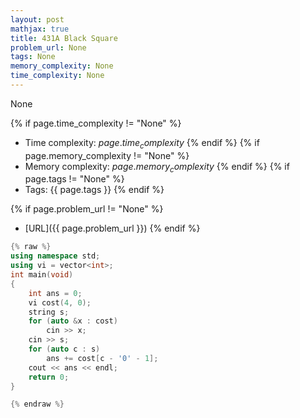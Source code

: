 ```yaml
---
layout: post
mathjax: true
title: 431A Black Square
problem_url: None
tags: None
memory_complexity: None
time_complexity: None
---
```


None


{% if page.time_complexity != "None" %}
- Time complexity: ${{ page.time_complexity }}$
{% endif %}
{% if page.memory_complexity != "None" %}
- Memory complexity: ${{ page.memory_complexity }}$
{% endif %}
{% if page.tags != "None" %}
- Tags: {{ page.tags }}
{% endif %}

{% if page.problem_url != "None" %}
- [URL]({{ page.problem_url }})
{% endif %}

```cpp
{% raw %}
using namespace std;
using vi = vector<int>;
int main(void)
{
    int ans = 0;
    vi cost(4, 0);
    string s;
    for (auto &x : cost)
        cin >> x;
    cin >> s;
    for (auto c : s)
        ans += cost[c - '0' - 1];
    cout << ans << endl;
    return 0;
}

{% endraw %}
```